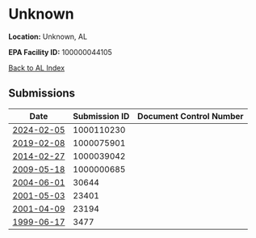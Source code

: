 # Unknown

**Location:** Unknown, AL

**EPA Facility ID:** 100000044105

[Back to AL Index](../../index.md)

## Submissions

| Date | Submission ID | Document Control Number |
|------|--------------|-------------------------|
| [2024-02-05](submissions/1000110230.md) | 1000110230 |  |
| [2019-02-08](submissions/1000075901.md) | 1000075901 |  |
| [2014-02-27](submissions/1000039042.md) | 1000039042 |  |
| [2009-05-18](submissions/1000000685.md) | 1000000685 |  |
| [2004-06-01](submissions/30644.md) | 30644 |  |
| [2001-05-03](submissions/23401.md) | 23401 |  |
| [2001-04-09](submissions/23194.md) | 23194 |  |
| [1999-06-17](submissions/3477.md) | 3477 |  |
